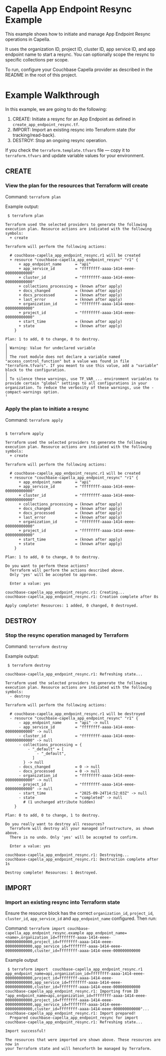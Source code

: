 # Capella App Endpoint Resync Example

This example shows how to initiate and manage App Endpoint Resync operations in Capella.

It uses the organization ID, project ID, cluster ID, app service ID, and app endpoint name to start a resync. You can optionally scope the resync to specific collections per scope.

To run, configure your Couchbase Capella provider as described in the README in the root of this project.

# Example Walkthrough

In this example, we are going to do the following:

1. CREATE: Initiate a resync for an App Endpoint as defined in `create_app_endpoint_resync.tf`.
2. IMPORT: Import an existing resync into Terraform state (for tracking/read-back).
3. DESTROY: Stop an ongoing resync operation.

If you check the `terraform.template.tfvars` file — copy it to `terraform.tfvars` and update variable values for your environment.

## CREATE
### View the plan for the resources that Terraform will create

Command: `terraform plan`

Example output:
```
 $ terraform plan

Terraform used the selected providers to generate the following execution plan. Resource actions are indicated with the following symbols:
  + create

Terraform will perform the following actions:

  # couchbase-capella_app_endpoint_resync.r1 will be created
  + resource "couchbase-capella_app_endpoint_resync" "r1" {
      + app_endpoint_name      = "api"
      + app_service_id         = "ffffffff-aaaa-1414-eeee-000000000000"
      + cluster_id             = "ffffffff-aaaa-1414-eeee-000000000000"
      + collections_processing = (known after apply)
      + docs_changed           = (known after apply)
      + docs_processed         = (known after apply)
      + last_error             = (known after apply)
      + organization_id        = "ffffffff-aaaa-1414-eeee-000000000000"
      + project_id             = "ffffffff-aaaa-1414-eeee-000000000000"
      + start_time             = (known after apply)
      + state                  = (known after apply)
    }

Plan: 1 to add, 0 to change, 0 to destroy.
╷
│ Warning: Value for undeclared variable
│ 
│ The root module does not declare a variable named "access_control_function" but a value was found in file "terraform.tfvars". If you meant to use this value, add a "variable" block to the configuration.
│ 
│ To silence these warnings, use TF_VAR_... environment variables to provide certain "global" settings to all configurations in your organization. To reduce the verbosity of these warnings, use the -compact-warnings option.
╵

```

### Apply the plan to initiate a resync

Command: `terraform apply`

```

$ terraform apply

Terraform used the selected providers to generate the following execution plan. Resource actions are indicated with the following symbols:
  + create

Terraform will perform the following actions:

  # couchbase-capella_app_endpoint_resync.r1 will be created
  + resource "couchbase-capella_app_endpoint_resync" "r1" {
      + app_endpoint_name      = "api"
      + app_service_id         = "ffffffff-aaaa-1414-eeee-000000000000"
      + cluster_id             = "ffffffff-aaaa-1414-eeee-000000000000"
      + collections_processing = (known after apply)
      + docs_changed           = (known after apply)
      + docs_processed         = (known after apply)
      + last_error             = (known after apply)
      + organization_id        = "ffffffff-aaaa-1414-eeee-000000000000"
      + project_id             = "ffffffff-aaaa-1414-eeee-000000000000"
      + start_time             = (known after apply)
      + state                  = (known after apply)
    }

Plan: 1 to add, 0 to change, 0 to destroy.

Do you want to perform these actions?
  Terraform will perform the actions described above.
  Only 'yes' will be accepted to approve.

  Enter a value: yes

couchbase-capella_app_endpoint_resync.r1: Creating...
couchbase-capella_app_endpoint_resync.r1: Creation complete after 8s

Apply complete! Resources: 1 added, 0 changed, 0 destroyed.
```

## DESTROY
### Stop the resync operation managed by Terraform

Command: `terraform destroy`

Example output:
```
 $ terraform destroy                

couchbase-capella_app_endpoint_resync.r1: Refreshing state...

Terraform used the selected providers to generate the following execution plan. Resource actions are indicated with the following symbols:
  - destroy

Terraform will perform the following actions:

  # couchbase-capella_app_endpoint_resync.r1 will be destroyed
  - resource "couchbase-capella_app_endpoint_resync" "r1" {
      - app_endpoint_name      = "api" -> null
      - app_service_id         = "ffffffff-aaaa-1414-eeee-000000000000" -> null
      - cluster_id             = "ffffffff-aaaa-1414-eeee-000000000000" -> null
      - collections_processing = {
          - "_default" = [
              - "_default",
            ]
        } -> null
      - docs_changed           = 0 -> null
      - docs_processed         = 0 -> null
      - organization_id        = "ffffffff-aaaa-1414-eeee-000000000000" -> null
      - project_id             = "ffffffff-aaaa-1414-eeee-000000000000" -> null
      - start_time             = "2025-09-24T14:52:03Z" -> null
      - state                  = "completed" -> null
        # (1 unchanged attribute hidden)
    }

Plan: 0 to add, 0 to change, 1 to destroy.

Do you really want to destroy all resources?
  Terraform will destroy all your managed infrastructure, as shown above.
  There is no undo. Only 'yes' will be accepted to confirm.

  Enter a value: yes

couchbase-capella_app_endpoint_resync.r1: Destroying...
couchbase-capella_app_endpoint_resync.r1: Destruction complete after 1s

Destroy complete! Resources: 1 destroyed.
```
## IMPORT
### Import an existing resync into Terraform state

Ensure the resource block has the correct `organization_id`, `project_id`, `cluster_id`, `app_service_id` and `app_endpoint_name` configured. Then run:

Command: `terraform import couchbase-capella_app_endpoint_resync.example app_endpoint_name=<name>,organization_id=ffffffff-aaaa-1414-eeee-000000000000,project_id=ffffffff-aaaa-1414-eeee-000000000000,app_service_id=ffffffff-aaaa-1414-eeee-000000000000,cluster_id=ffffffff-aaaa-1414-eeee-000000000000`

Example output
```
 $ terraform import  couchbase-capella_app_endpoint_resync.r1 app_endpoint_name=api,organization_id=ffffffff-aaaa-1414-eeee-000000000000,project_id=ffffffff-aaaa-1414-eeee-000000000000,app_service_id=ffffffff-aaaa-1414-eeee-000000000000,cluster_id=ffffffff-aaaa-1414-eeee-000000000000
couchbase-capella_app_endpoint_resync.r1: Importing from ID "app_endpoint_name=api,organization_id=ffffffff-aaaa-1414-eeee-000000000000,project_id=ffffffff-aaaa-1414-eeee-000000000000,app_service_id=ffffffff-aaaa-1414-eeee-000000000000,cluster_id=ffffffff-aaaa-1414-eeee-000000000000"...
couchbase-capella_app_endpoint_resync.r1: Import prepared!
  Prepared couchbase-capella_app_endpoint_resync for import
couchbase-capella_app_endpoint_resync.r1: Refreshing state...

Import successful!

The resources that were imported are shown above. These resources are now in
your Terraform state and will henceforth be managed by Terraform.
```